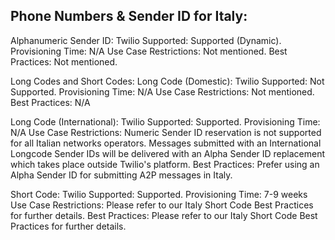 ## Phone Numbers & Sender ID for Italy:

Alphanumeric Sender ID:
Twilio Supported: Supported (Dynamic).
Provisioning Time: N/A
Use Case Restrictions: Not mentioned.
Best Practices: Not mentioned.

Long Codes and Short Codes:
Long Code (Domestic):
Twilio Supported: Not Supported.
Provisioning Time: N/A
Use Case Restrictions: Not mentioned.
Best Practices: N/A

Long Code (International):
Twilio Supported: Supported.
Provisioning Time: N/A
Use Case Restrictions: Numeric Sender ID reservation is not supported for all Italian networks operators. Messages submitted with an International Longcode Sender IDs will be delivered with an Alpha Sender ID replacement which takes place outside Twilio's platform.
Best Practices: Prefer using an Alpha Sender ID for submitting A2P messages in Italy.

Short Code:
Twilio Supported: Supported.
Provisioning Time: 7-9 weeks
Use Case Restrictions: Please refer to our Italy Short Code Best Practices for further details.
Best Practices: Please refer to our Italy Short Code Best Practices for further details.
